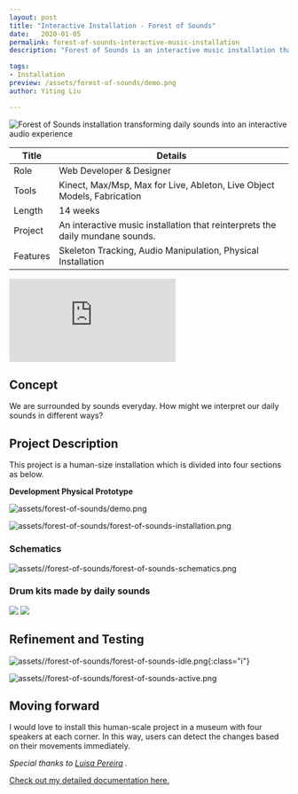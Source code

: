 ```yaml
---
layout: post
title: "Interactive Installation - Forest of Sounds"
date:   2020-01-05
permalink: forest-of-sounds-interactive-music-installation
description: "Forest of Sounds is an interactive music installation that transforms mundane daily sounds into an immersive audio experience."

tags: 
- Installation 
preview: /assets/forest-of-sounds/demo.png
author: Yiting Liu 

---
```


![Forest of Sounds installation transforming daily sounds into an interactive audio experience](assets/forest-of-sounds/demo.png)

| Title                     | Details |
|---------------------------|-----------------------------------|
| Role                     | Web Developer & Designer |
| Tools                     | Kinect, Max/Msp, Max for Live, Ableton, Live Object Models, Fabrication |                     
| Length                    | 14 weeks |
| Project                   | An interactive music installation that reinterprets the daily mundane sounds.|
| Features | Skeleton Tracking, Audio Manipulation, Physical Installation |

<div class="iframe-container">
 <iframe class="responsive-iframe"   src="https://www.youtube.com/embed/Ie8z0hr_sTM" frameborder="0" allow="accelerometer; autoplay; clipboard-write; encrypted-media; gyroscope; picture-in-picture" allowfullscreen></iframe>
</div>

<!-- ## Highlights

**Skill:** Kinect, Max/Msp, Max for Live, Ableton, Live Object Models, Fabrication

**Time:** 14 weeks in Spring 2020. -->

## Concept

We are surrounded by sounds everyday. How might we interpret our daily sounds in different ways?

## Project Description

This project is a human-size installation which is divided into four sections as below.

**Development
Physical Prototype**

![assets/forest-of-sounds/demo.png](assets/forest-of-sounds/demo.png)

![assets/forest-of-sounds/forest-of-sounds-installation.png](assets/forest-of-sounds/forest-of-sounds-installation.png)

### Schematics

![assets//forest-of-sounds/forest-of-sounds-schematics.png](assets//forest-of-sounds/forest-of-sounds-schematics.png)

### Drum kits made by daily sounds
<div class="img-container">
<img class="img-responsive" src="assets/forest-of-sounds/sounds1.png">
<img class="img-responsive" src="assets/forest-of-sounds/sounds2.png">
</div>

## Refinement and Testing

![assets//forest-of-sounds/forest-of-sounds-idle.png](assets//forest-of-sounds/forest-of-sounds-idle.png){:class="i"}

![assets//forest-of-sounds/forest-of-sounds-active.png](assets//forest-of-sounds/forest-of-sounds-active.png)

## Moving forward

I would love to install this human-scale project in a museum with four speakers at each corner. In this way, users can detect the changes based on their movements immediately.

*Special thanks to [Luisa Pereira](http://www.luisapereira.net/info.html) .*

[Check out my detailed documentation here.](https://yitingliu97.wordpress.com/category/2020-spring/music-interaction-design/)